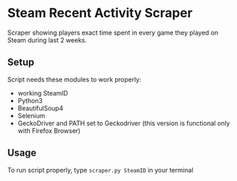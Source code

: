 # Steam Recent Activity Scraper
Scraper showing players exact time spent in every game they played on Steam during last 2 weeks.

## Setup
Script needs these modules to work properly:
* working SteamID
* Python3
* BeautifulSoup4
* Selenium
* GeckoDriver and PATH set to Geckodriver (this version is functional only with Firefox Browser)

## Usage
To run script properly, type 
`
scraper.py SteamID
`
in your terminal